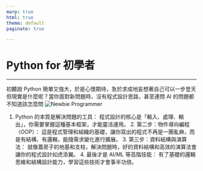 ```yaml
---
marp: true
html: true
theme: default
paginate: true

---
```

# Python for 初學者
---
初聽說 Python 簡單又強大，於是心懷期待，急於求成地妄想著自己可以一步登天但現實是什麼呢？當你面對新問題時，沒有程式設計思路，甚至連問 AI 的問題都不知道該怎麼問
![Newbie Programmer](https://blogger.googleusercontent.com/img/b/R29vZ2xl/AVvXsEjb_CZf_pQ9Zkg3ExzYj-WrOL8XFsCV8U7Dh0r5wDPWJrUdVGdhwNWZvx6_Mh2vh9Kxd1iyAV5jbcbXh67McVHuCl-FBe8-tv30ZYXBrksuKi6_dlwbjhUzfTVmEk6RmwsEjq_hJiBv1K4/s1600/S__5816325.jpg)

1. Python 的本質是解決問題的工具： 程式設計的核心是「輸入、處理、輸出」，你需要掌握這種基本框架，才能靈活運用。 2. 第二步：物件導向編程（OOP）： 這是程式管理和組織的基礎，讓你寫出的程式不再是一團亂麻，而是有結構、有邏輯，能隨需求變化進行擴展。 3. 第三步：資料結構與演算法： 就像蓋房子的地基和支柱，解決問題時，好的資料結構和高效的演算法會讓你的程式設計如虎添翼。 4. 最後才是 AI/ML 等高階技能： 有了基礎的邏輯思維和結構設計能力，學習這些技術才會事半功倍。